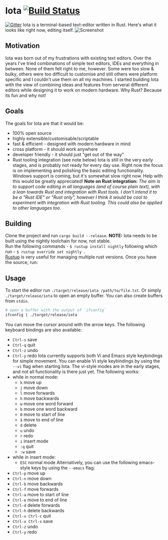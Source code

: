 # Iota [![Build Status](https://travis-ci.org/gchp/iota.svg?branch=master)](https://travis-ci.org/gchp/iota)
[![Gitter](https://badges.gitter.im/Join%20Chat.svg)](https://gitter.im/gchp/iota?utm_source=badge&utm_medium=badge&utm_campaign=pr-badge&utm_content=badge)
Iota is a terminal-based text-editor written in Rust.
Here's what it looks like right now, editing itself.
![Screenshot](screenshot.png)
## Motivation
Iota was born out of my frustrations with existing text editors. Over the years I've tried
combinations of simple text editors, IDEs and everything in between. None of them felt right
to me, however. Some were too slow & bulky, others were too difficult to customise and still
others were platform specific and I couldn't use them on all my machines.
I started building Iota with the view of combining ideas and features from serveral different
editors while designing it to work on modern hardware.
Why Rust? Because its fun and why not!
## Goals
The goals for Iota are that it would be:
- 100% open source
- highly extensible/customisable/scriptable
- fast & efficient - designed with modern hardware in mind
- cross platform - it should work anywhere
- developer friendly - it should just "get out of the way"
- Rust tooling integration (see note below)
Iota is still in the very early stages, and is probably not ready for every day use.
Right now the focus is on implementing and polishing the basic editing functionality.
Windows support is coming, but it's somewhat slow right now. Help with this would
be greatly appreciated!
**Note on Rust integration:**
_The aim is to support code editing in all languages (and of course plain text),
with a lean towards Rust and integration with Rust tools. I don't intend it to
be a "Rust IDE" or "Rust only", however I think it would be cool to experiment with
integration with Rust tooling. This could also be applied to other languages too._
## Building
Clone the project and run `cargo build --release`.
**NOTE:** Iota needs to be built using the nightly toolchain for now, not stable.<br>
Run the following commands - `$ rustup install nightly` following which run - `$ rustup override set nightly `.<br>
[Rustup](https://github.com/rust-lang-nursery/rustup.rs) is very useful for managing
multiple rust versions.
Once you have the source, run:
## Usage
To start the editor run `./target/release/iota /path/to/file.txt`. Or
simply `./target/release/iota` to open an empty buffer.
You can also create buffers from `stdin`.
```bash
# open a buffer with the output of `ifconfig`
ifconfig | ./target/release/iota
```
You can move the cursor around with the arrow keys.
The following keyboard bindings are also available:
- `Ctrl-s` save
- `Ctrl-q` quit
- `Ctrl-z` undo
- `Ctrl-y` redo
Iota currently supports both Vi and Emacs style keybindings for simple movement.
You can enable Vi style keybindings by using the `--vi` flag when starting Iota.
The vi-style modes are in the early stages, and not all functionality is there
just yet. The following works:
- while in normal mode:
    - `k` move up
    - `j` move down
    - `l` move forwards
    - `h` move backwards
    - `w` move one word forward
    - `b` move one word backward
    - `0` move to start of line
    - `$` move to end of line
    - `d` delete
    - `u` undo
    - `r` redo
    - `i` insert mode
    - `:q` quit
    - `:w` save
- while in insert mode:
    - `ESC` normal mode
Alternatively, you can use the following emacs-style keys by using the `--emacs` flag:
- `Ctrl-p` move up
- `Ctrl-n` move down
- `Ctrl-b` move backwards
- `Ctrl-f` move forwards
- `Ctrl-a` move to start of line
- `Ctrl-e` move to end of line
- `Ctrl-d` delete forwards
- `Ctrl-h` delete backwards
- `Ctrl-x Ctrl-c` quit
- `Ctrl-x Ctrl-s` save
- `Ctrl-z` undo
- `Ctrl-y` redo
